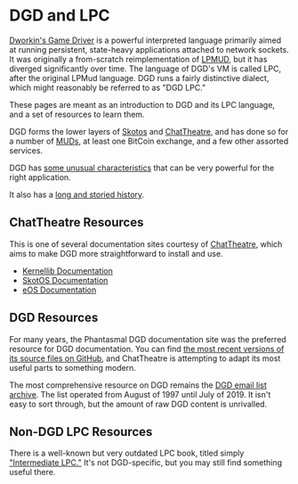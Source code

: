 # DGD and LPC

[Dworkin's Game Driver](https://dworkin.nl/dgd) is a powerful interpreted language primarily aimed at running persistent, state-heavy applications attached to network sockets. It was originally a from-scratch reimplementation of [LPMUD](https://en.wikipedia.org/wiki/LPMud), but it has diverged significantly over time. The language of DGD's VM is called LPC, after the original LPMud language. DGD runs a fairly distinctive dialect, which might reasonably be referred to as "DGD LPC."

These pages are meant as an introduction to DGD and its LPC language, and a set of resources to learn them.

DGD forms the lower layers of [Skotos](https://skotos.net) and [ChatTheatre](https://chattheatre.com), and has done so for a number of [MUDs](https://en.wikipedia.org/wiki/MUD), at least one BitCoin exchange, and a few other assorted services.

DGD has [some unusual characteristics](dgd/unusual.md) that can be very powerful for the right application.

It also has a [long and storied history](dgd/history.md).

## ChatTheatre Resources

This is one of several documentation sites courtesy of [ChatTheatre](https://chattheatre.com), which aims to make DGD more straightforward to install and use.

* [Kernellib Documentation](https://ChatTheatre.github.io/kernellib-doc)
* [SkotOS Documentation](https://ChatTheatre.github.io/SkotOS-Doc)
* [eOS Documentation](https://ChatTheatre.github.io/eOS-Doc)

## DGD Resources

For many years, the Phantasmal DGD documentation site was the preferred resource for DGD documentation. You can find [the most recent versions of its source files on GitHub](https://github.com/shentino/phantasmal/tree/master/website/DGD), and ChatTheatre is attempting to adapt its most useful parts to something modern.

The most comprehensive resource on DGD remains the [DGD email list archive](https://mail.dworkin.nl/pipermail/dgd/). The list operated from August of 1997 until July of 2019. It isn't easy to sort through, but the amount of raw DGD content is unrivalled.

## Non-DGD LPC Resources

There is a well-known but very outdated LPC book, titled simply ["Intermediate LPC."](https://www.mars.org/home/rob/docs/IntermediateLPC/chapter1.html) It's not DGD-specific, but you may still find something useful there.
